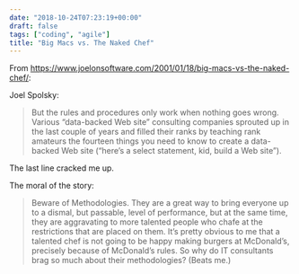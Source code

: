 ```yaml
---
date: "2018-10-24T07:23:19+00:00"
draft: false
tags: ["coding", "agile"]
title: "Big Macs vs. The Naked Chef"
---
```

From https://www.joelonsoftware.com/2001/01/18/big-macs-vs-the-naked-chef/:

Joel Spolsky:

>But the rules and procedures only work when nothing goes wrong. Various “data-backed Web site” consulting companies sprouted up in the last couple of years and filled their ranks by teaching rank amateurs the fourteen things you need to know to create a data-backed Web site (“here’s a select statement, kid, build a Web site”).

The last line cracked me up.

The moral of the story:

>Beware of Methodologies. They are a great way to bring everyone up to a dismal, but passable, level of performance, but at the same time, they are aggravating to more talented people who chafe at the restrictions that are placed on them. It’s pretty obvious to me that a talented chef is not going to be happy making burgers at McDonald’s, precisely because of McDonald’s rules. So why do IT consultants brag so much about their methodologies? (Beats me.)
